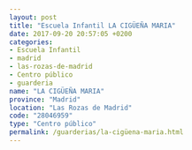 ```yaml
---
layout: post
title: "Escuela Infantil LA CIGÜEÑA MARIA"
date: 2017-09-20 20:57:05 +0200
categories:
- Escuela Infantil
- madrid
- las-rozas-de-madrid
- Centro público
- guarderia
name: "LA CIGÜEÑA MARIA"
province: "Madrid"
location: "Las Rozas de Madrid"
code: "28046959"
type: "Centro público"
permalink: /guarderias/la-cigüena-maria.html
---
```

